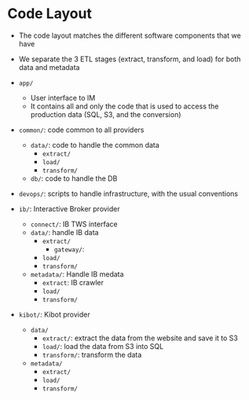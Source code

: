 # Code Layout

- The code layout matches the different software components that we have

- We separate the 3 ETL stages (extract, transform, and load) for both data and
  metadata

- ```app/```
  - User interface to IM
  - It contains all and only the code that is used to access the production data
    (SQL, S3, and the conversion)
    
- ```common/```: code common to all providers
  - ```data/```: code to handle the common data
    - ```extract/```
    - ```load/```
    - ```transform/```
  - ```db/```: code to handle the DB
  
- ```devops/```: scripts to handle infrastructure, with the usual conventions
  
- ```ib/```: Interactive Broker provider
  - ```connect/```: IB TWS interface
  - ```data/```: handle IB data
    - ```extract/```
      - ```gateway/```: 
    - ```load/```
    - ```transform/```
  - ```metadata/```: Handle IB medata
    - ```extract```: IB crawler
    - ```load/```
    - ```transform/```
      
- ```kibot/```: Kibot provider
  - ```data/```
    - ```extract/```: extract the data from the website and save it to S3
    - ```load/```: load the data from S3 into SQL
    - ```transform/```: transform the data
  - ```metadata/```
    - ```extract/```
    - ```load/```
    - ```transform/```
